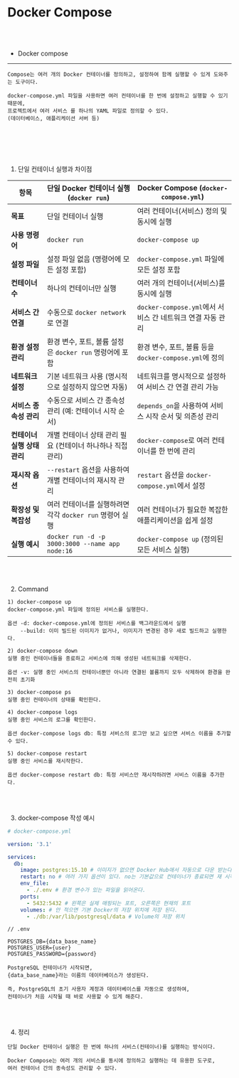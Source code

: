 # Docker Compose

<br />
<br />

* Docker compose
---

```
Compose는 여러 개의 Docker 컨테이너를 정의하고, 설정하여 함께 실행할 수 있게 도와주는 도구이다.

docker-compose.yml 파일을 사용하면 여러 컨테이너를 한 번에 설정하고 실행할 수 있기 때문에, 
프로젝트에서 여러 서비스 를 하나의 YAML 파일로 정의할 수 있다.
(데이터베이스, 애플리케이션 서버 등)
```

<br />
<br />
<br />
<br />

1. 단일 컨테이너 실행과 차이점

| **항목**                    | **단일 Docker 컨테이너 실행 (`docker run`)**         | **Docker Compose (`docker-compose.yml`)**                |
|-----------------------------|---------------------------------------------------|-------------------------------------------------------|
| **목표**                     | 단일 컨테이너 실행                                  | 여러 컨테이너(서비스) 정의 및 동시에 실행                |
| **사용 명령어**              | `docker run`                                      | `docker-compose up`                                    |
| **설정 파일**                | 설정 파일 없음 (명령어에 모든 설정 포함)            | `docker-compose.yml` 파일에 모든 설정 포함               |
| **컨테이너 수**               | 하나의 컨테이너만 실행                              | 여러 개의 컨테이너(서비스)를 동시에 실행                |
| **서비스 간 연결**            | 수동으로 `docker network`로 연결                    | `docker-compose.yml`에서 서비스 간 네트워크 연결 자동 관리 |
| **환경 설정 관리**            | 환경 변수, 포트, 볼륨 설정은 `docker run` 명령어에 포함 | 환경 변수, 포트, 볼륨 등을 `docker-compose.yml`에 정의 |
| **네트워크 설정**             | 기본 네트워크 사용 (명시적으로 설정하지 않으면 자동) | 네트워크를 명시적으로 설정하여 서비스 간 연결 관리 가능  |
| **서비스 종속성 관리**         | 수동으로 서비스 간 종속성 관리 (예: 컨테이너 시작 순서) | `depends_on`을 사용하여 서비스 시작 순서 및 의존성 관리 |
| **컨테이너 실행 상태 관리**    | 개별 컨테이너 상태 관리 필요 (컨테이너 하나하나 직접 관리) | `docker-compose`로 여러 컨테이너를 한 번에 관리         |
| **재시작 옵션**               | `--restart` 옵션을 사용하여 개별 컨테이너의 재시작 관리 | `restart` 옵션을 `docker-compose.yml`에서 설정          |
| **확장성 및 복잡성**          | 여러 컨테이너를 실행하려면 각각 `docker run` 명령어 실행 | 여러 컨테이너가 필요한 복잡한 애플리케이션을 쉽게 설정 |
| **실행 예시**                 | `docker run -d -p 3000:3000 --name app node:16`       | `docker-compose up` (정의된 모든 서비스 실행)          |

<br />
<br />

2. Command

```
1) docker-compose up
docker-compose.yml 파일에 정의된 서비스를 실행한다.

옵션 -d: docker-compose.yml에 정의된 서비스를 백그라운드에서 실행
    --build: 이미 빌드된 이미지가 없거나, 이미지가 변경된 경우 새로 빌드하고 실행한다.
```

```
2) docker-compose down
실행 중인 컨테이너들을 종료하고 서비스에 의해 생성된 네트워크를 삭제한다.

옵션 -v: 실행 중인 서비스의 컨테이너뿐만 아니라 연결된 볼륨까지 모두 삭제하여 환경을 완전히 초기화
```

```
3) docker-compose ps
실행 중인 컨테이너의 상태를 확인한다.
```

```
4) docker-compose logs
실행 중인 서비스의 로그를 확인한다.

옵션 docker-compose logs db: 특정 서비스의 로그만 보고 싶으면 서비스 이름을 추가할 수 있다.
```

```
5) docker-compose restart
실행 중인 서비스를 재시작한다.

옵션 docker-compose restart db: 특정 서비스만 재시작하려면 서비스 이름을 추가한다.
```

<br />
<br />

3. docker-compose 작성 예시

```yaml
# docker-compose.yml

version: '3.1'

services:
  db:
    image: postgres:15.10 # 이미지가 없으면 Docker Hub애서 자동으로 다운 받는다.
    restart: no # 여러 가지 옵션이 있다. no는 기본값으로 컨테이너가 종료되면 재 시작하지 않는다.
    env_file:
      - ./.env # 환경 변수가 있는 파일을 읽어온다.
    ports:
      - 5432:5432 # 왼쪽은 실제 매핑되는 포트, 오른쪽은 현재의 포트
    volumes: # 안 적으면 기본 Docker의 저장 위치에 저장 된다.
      - ./db:/var/lib/postgresql/data # Volume의 저장 위치 
```

```
// .env

POSTGRES_DB={data_base_name}
POSTGRES_USER={user}
POSTGRES_PASSWORD={password}

PostgreSQL 컨테이너가 시작되면,
{data_base_name}라는 이름의 데이터베이스가 생성된다.

즉, PostgreSQL의 초기 사용자 계정과 데이터베이스를 자동으로 생성하여,
컨테이너가 처음 시작될 때 바로 사용할 수 있게 해준다.
```

<br />
<br />

4. 정리

```
단일 Docker 컨테이너 실행은 한 번에 하나의 서비스(컨테이너)를 실행하는 방식이다.

Docker Compose는 여러 개의 서비스를 동시에 정의하고 실행하는 데 유용한 도구로,
여러 컨테이너 간의 종속성도 관리할 수 있다.
```
